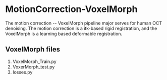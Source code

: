 # MotionCorrection-VoxelMorph
The motion correction -- VoxelMorph pipeline major serves for human OCT denoising. The motion correction is a itk-based rigid registration,
and the VoxelMorph is a learning based deformable registration.

## VoxelMorph files
1. VoxelMorph_Train.py
2. VoxerMorph_test.py
3. losses.py
